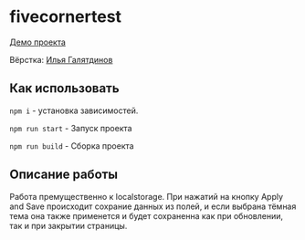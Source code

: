 ﻿# fivecornertest

[Демо проекта](https://nivaiz.github.io/Monq-Digital-Lab/build/index.html)

Вёрстка: [Илья Галятдинов](https://github.com/NivaiZ/)

## Как использовать

`npm i` - установка зависимостей.

`npm run start` - Запуск проекта

`npm run build` - Сборка проекта


## Описание работы
Работа премущественно к localstorage. При нажатий на кнопку Apply and Save происходит сохрание данных из полей, и если выбрана тёмная тема она также применется и будет сохраненна как при обновлении, так и при закрытии страницы.
